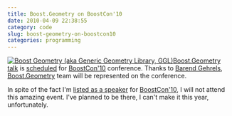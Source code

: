 ```yaml
---
title: Boost.Geometry on BoostCon'10
date: 2010-04-09 22:38:55
category: code
slug: boost-geometry-on-boostcon10
categories: programming
---
```


[![Boost Geometry (aka Generic Geometry Library, GGL)](/images/logos/ggl-logo.png)](http://trac.osgeo.org/ggl/)[Boost.Geometry talk](http://www.boostcon.com/program/sessions#gehrels-lalande-loskot-generic-programming-for-geometry) is [scheduled](http://www.boostcon.com/program) for [BoostCon'10](http://www.boostcon.com/) conference. Thanks to [Barend Gehrels](http://barendgehrels.blogspot.com/), [Boost.Geometry](http://trac.osgeo.org/ggl/) team will be represented on the conference.


In spite of the fact I'm [listed as a speaker](http://www.boostcon.com/program/speakers) for [BoostCon'10](http://www.boostcon.com/), I will not attend this amazing event. I've planned to be there, I can't make it this year, unfortunately.
